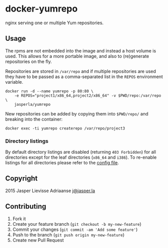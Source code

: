 # docker-yumrepo

nginx serving one or multiple Yum repositories.

## Usage

The rpms are not embedded into the image and instead a host volume is used.
This allows for a more portable image, and also to (re)generate repositories
on the fly.

Repositories are stored in `/var/repo` and if multiple repositories are used
they have to be passed as a comma-separated list in the `REPOS` environment
variable.

    docker run -d --name yumrepo -p 80:80 \
        -e REPOS="project1/x86_64,project2/x86_64" -v $PWD/repo:/var/repo \
        jasperla/yumrepo

New repositories can be added by copying them into `$PWD/repo/` and breaking
into the container:

    docker exec -ti yumrepo createrepo /var/repo/project3

### Directory listings

By default directory listings are disabled (returning `403 Forbidden`) for all
directories except for the leaf directories (`x86_64` and `i386`). To re-enable
listings for all directories please refer to the [config file](configs/yum.conf).

## Copyright

2015 Jasper Lievisse Adriaanse <j@jasper.la>

## Contributing

1. Fork it
2. Create your feature branch (`git checkout -b my-new-feature`)
3. Commit your changes (`git commit -am 'Add some feature'`)
4. Push to the branch (`git push origin my-new-feature`)
5. Create new Pull Request
